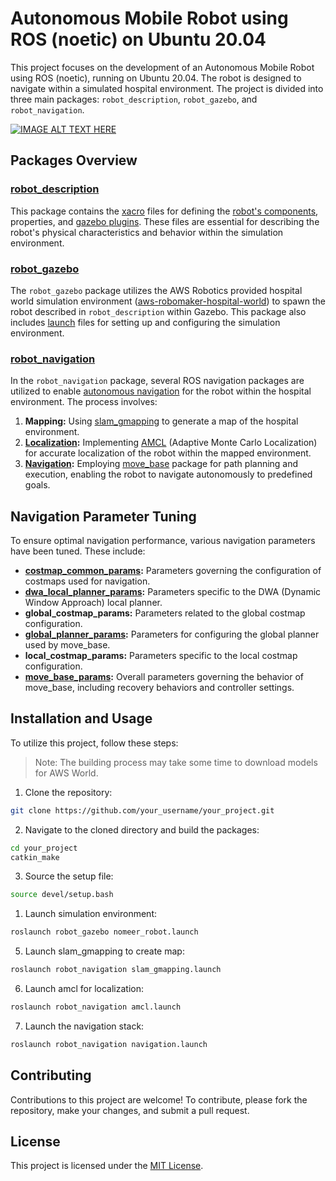 # Autonomous Mobile Robot using ROS (noetic) on Ubuntu 20.04

This project focuses on the development of an Autonomous Mobile Robot using ROS (noetic), running on Ubuntu 20.04. The robot is designed to navigate within a simulated hospital environment. The project is divided into three main packages: `robot_description`, `robot_gazebo`, and `robot_navigation`.

[![IMAGE ALT TEXT HERE](https://img.youtube.com/vi/N2RLQ2x2MWw/0.jpg)](https://www.youtube.com/watch?v=N2RLQ2x2MWw)


## Packages Overview

### [robot_description](src/robot_description)
This package contains the [xacro](http://wiki.ros.org/xacro) files for defining the [robot's components](http://wiki.ros.org/urdf/Tutorials), properties, and [gazebo plugins](https://classic.gazebosim.org/tutorials?tut=ros_gzplugins). These files are essential for describing the robot's physical characteristics and behavior within the simulation environment.

### [robot_gazebo](src/robot_gazebo)
The `robot_gazebo` package utilizes the AWS Robotics provided hospital world simulation environment ([aws-robomaker-hospital-world](https://github.com/aws-robotics/aws-robomaker-hospital-world)) to spawn the robot described in `robot_description` within Gazebo. This package also includes [launch](http://wiki.ros.org/roslaunch) files for setting up and configuring the simulation environment.

### [robot_navigation](src/robot_navigation)
In the `robot_navigation` package, several ROS navigation packages are utilized to enable [autonomous navigation](http://wiki.ros.org/navigation) for the robot within the hospital environment. The process involves:

1. **Mapping:** Using [slam_gmapping](http://wiki.ros.org/gmapping) to generate a map of the hospital environment.
2. **[Localization](https://docs.ros.org/en/melodic/api/robot_localization/html/index.html):** Implementing [AMCL](http://wiki.ros.org/amcl) (Adaptive Monte Carlo Localization) for accurate localization of the robot within the mapped environment.
3. **[Navigation](http://wiki.ros.org/navigation):** Employing [move_base](https://wiki.ros.org/move_base) package for path planning and execution, enabling the robot to navigate autonomously to predefined goals.

## Navigation Parameter Tuning

To ensure optimal navigation performance, various navigation parameters have been tuned. These include:

- **[costmap_common_params](http://wiki.ros.org/costmap_2d):** Parameters governing the configuration of costmaps used for navigation.
- **[dwa_local_planner_params](http://wiki.ros.org/dwa_local_planner?distro=noetic):** Parameters specific to the DWA (Dynamic Window Approach) local planner.
- **global_costmap_params:** Parameters related to the global costmap configuration.
- **[global_planner_params](http://wiki.ros.org/global_planner?distro=noetic):** Parameters for configuring the global planner used by move_base.
- **local_costmap_params:** Parameters specific to the local costmap configuration.
- **[move_base_params](http://wiki.ros.org/move_base?distro=noetic):** Overall parameters governing the behavior of move_base, including recovery behaviors and controller settings.

## Installation and Usage

To utilize this project, follow these steps:
> Note: The building process may take some time to download models for AWS World.

1. Clone the repository:

```bash
git clone https://github.com/your_username/your_project.git
```

2. Navigate to the cloned directory and build the packages:

```bash
cd your_project
catkin_make
```

3. Source the setup file:

```bash
source devel/setup.bash
```

1. Launch simulation environment:

```bash
roslaunch robot_gazebo nomeer_robot.launch
```

5. Launch slam_gmapping to create map:

```bash
roslaunch robot_navigation slam_gmapping.launch
```
6. Launch amcl for localization:

```bash
roslaunch robot_navigation amcl.launch
```

7. Launch the navigation stack:

```bash
roslaunch robot_navigation navigation.launch
```

## Contributing

Contributions to this project are welcome! To contribute, please fork the repository, make your changes, and submit a pull request.

## License

This project is licensed under the [MIT License](LICENSE).
